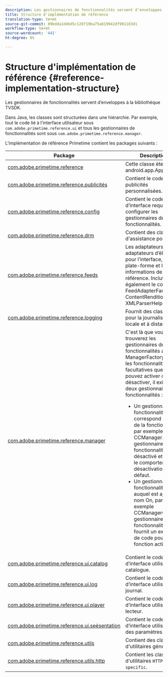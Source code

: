 ```yaml
---
description: Les gestionnaires de fonctionnalités servent d’enveloppes à la bibliothèque TVSDK.
title: Structure d'implémentation de référence
translation-type: tm+mt
source-git-commit: 89bdda1d4bd5c126f19ba75a819942df901183d1
workflow-type: tm+mt
source-wordcount: '441'
ht-degree: 0%

---
```



# Structure d&#39;implémentation de référence {#reference-implementation-structure}

Les gestionnaires de fonctionnalités servent d’enveloppes à la bibliothèque TVSDK.

Dans Java, les classes sont structurées dans une hiérarchie. Par exemple, tout le code lié à l’interface utilisateur sous `com.adobe.primetime.reference.ui` et tous les gestionnaires de fonctionnalités sont sous `com.adobe.primetime.reference.manager`.

L’implémentation de référence Primetime contient les packages suivants :

| Package | Description |
|--- |--- |
| [com.adobe.primetime.reference](https://help.adobe.com/en_US/primetime/api/reference_implementation/android/javadoc/com/adobe/primetime/reference/PrimetimeReference.html) | Cette classe étend android.app.Application. |
| [com.adobe.primetime.reference.publicités](https://help.adobe.com/en_US/primetime/api/reference_implementation/android/javadoc/com/adobe/primetime/reference/advertising/package-summary.html) | Contient le code des publicités personnalisées. |
| [com.adobe.primetime.reference.config](https://help.adobe.com/en_US/primetime/api/reference_implementation/android/javadoc/com/adobe/primetime/reference/config/package-summary.html) | Contient le code d’interface requis pour configurer les gestionnaires de fonctionnalités. |
| [com.adobe.primetime.reference.drm](https://help.adobe.com/en_US/primetime/api/reference_implementation/android/javadoc/com/adobe/primetime/reference/drm/package-summary.html) | Contient des classes d&#39;assistance pour DRM. |
| [com.adobe.primetime.reference.feeds](https://help.adobe.com/en_US/primetime/api/reference_implementation/android/javadoc/com/adobe/primetime/reference/feeds/package-summary.html) | Les adaptateurs et les adaptateurs d’élément pour l’interface, la plate-forme et les informations de référence. Inclut également le code FeedAdapterFactory, ContentRenditionInfo et XMLParserHelper. |
| [com.adobe.primetime.reference.logging](https://help.adobe.com/en_US/primetime/api/reference_implementation/android/javadoc/com/adobe/primetime/reference/logging/package-summary.html) | Fournit des classes pour la journalisation locale et à distance. |
| [com.adobe.primetime.reference.manager](https://help.adobe.com/en_US/primetime/api/reference_implementation/android/javadoc/com/adobe/primetime/reference/manager/package-summary.html) | C&#39;est là que vous trouverez les gestionnaires de fonctionnalités ainsi que ManagerFactory. Pour les fonctionnalités facultatives que vous pouvez activer ou désactiver, il existe deux gestionnaires de fonctionnalités : <ul><li>Un gestionnaire de fonctionnalités qui correspond au nom de la fonctionnalité, par exemple, CCManager. Ce gestionnaire de fonctionnalités est désactivé et fournit le comportement de désactivation par défaut.</li><li>Un gestionnaire de fonctionnalités auquel est ajouté le nom On, par exemple CCManagerOn. Ce gestionnaire de fonctionnalités fournit un exemple de code pour la fonction activée.</li></ul> |
| [com.adobe.primetime.reference.ui.catalog](https://help.adobe.com/en_US/primetime/api/reference_implementation/android/javadoc/com/adobe/primetime/reference/ui/catalog/package-summary.html) | Contient le code d’interface utilisateur du catalogue. |
| [com.adobe.primetime.reference.ui.log](https://help.adobe.com/en_US/primetime/api/reference_implementation/android/javadoc/com/adobe/primetime/reference/ui/log/package-summary.html) | Contient le code d’interface utilisateur du journal. |
| [com.adobe.primetime.reference.ui.player](https://help.adobe.com/en_US/primetime/api/reference_implementation/android/javadoc/com/adobe/primetime/reference/ui/player/package-summary.html) | Contient le code d’interface utilisateur du lecteur. |
| [com.adobe.primetime.reference.ui.seésentation](https://help.adobe.com/en_US/primetime/api/reference_implementation/android/javadoc/com/adobe/primetime/reference/ui/settings/package-summary.html) | Contient le code d’interface utilisateur des paramètres. |
| [com.adobe.primetime.reference.utils](https://help.adobe.com/en_US/primetime/api/reference_implementation/android/javadoc/com/adobe/primetime/reference/utils/package-summary.html) | Contient des classes d&#39;utilitaires générales. |
| [com.adobe.primetime.reference.utils.http](https://help.adobe.com/en_US/primetime/api/reference_implementation/android/javadoc/com/adobe/primetime/reference/utils/http/package-summary.html) | Contient les classes d&#39;utilitaires `HTTP-specific`. |
